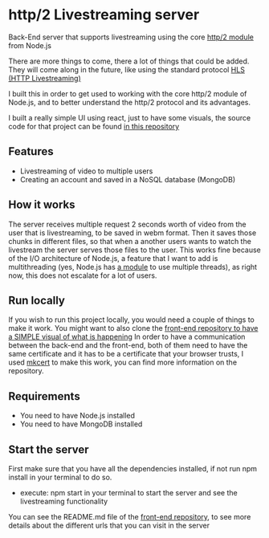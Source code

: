 # http/2 Livestreaming server
Back-End server that supports livestreaming using the core [http/2 module](https://nodejs.org/docs/latest/api/http2.html) from Node.js

There are more things to come, there a lot of things that could be added. They will come along in the future,
like using the standard protocol [HLS (HTTP Livestreaming)](https://en.wikipedia.org/wiki/HTTP_Live_Streaming)

I built this in order to get used to working with the core http/2 module of Node.js, and to better understand the 
http/2 protocol and its advantages.

I built a really simple UI using react, just to have some visuals, the source code for that project can be found [in this repository](https://github.com/ttamalito/livestreaming-front-end)


## Features
* Livestreaming of video to multiple users
* Creating an account and saved in a NoSQL database (MongoDB)

## How it works
The server receives multiple request 2 seconds worth of video from the user that is livestreaming, to be saved in webm format.
Then it saves those chunks in different files, so that when a another users wants to watch the livestream the server serves
those files to the user.
This works fine because of the I/O architecture of Node.js, a feature that I want to add is multithreading 
(yes, Node.js has [a module](https://nodejs.org/docs/latest/api/worker_threads.html) to use multiple threads), as right now, this does not escalate for a lot of users.


## Run locally
If you wish to run this project locally, you would need a couple of things to make it work.
You might want to also clone the [front-end repository to have a SIMPLE visual of what is happening](https://github.com/ttamalito/livestreaming-front-end)
In order to have a communication between the back-end and the front-end, both of them need to have the same certificate and 
it has to be a certificate that your browser trusts, I used [mkcert](https://github.com/FiloSottile/mkcert) to make this work, you can find more information
on the repository.

## Requirements
* You need to have Node.js installed
* You need to have MongoDB installed

## Start the server
First make sure that you have all the dependencies installed, if not run npm install in your terminal to do so.
* execute: npm start in your terminal to start the server and see the livestreaming functionality

You can see the README.md file of the [front-end repository](https://github.com/ttamalito/livestreaming-front-end), to see more details about
the different urls that you can visit in the server




